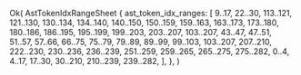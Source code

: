 Ok(
    AstTokenIdxRangeSheet {
        ast_token_idx_ranges: [
            9..17,
            22..30,
            113..121,
            121..130,
            130..134,
            134..140,
            140..150,
            150..159,
            159..163,
            163..173,
            173..180,
            180..186,
            186..195,
            195..199,
            199..203,
            203..207,
            103..207,
            43..47,
            47..51,
            51..57,
            57..66,
            66..75,
            75..79,
            79..89,
            89..99,
            99..103,
            103..207,
            207..210,
            222..230,
            230..236,
            236..239,
            251..259,
            259..265,
            265..275,
            275..282,
            0..4,
            4..17,
            17..30,
            30..210,
            210..239,
            239..282,
        ],
    },
)